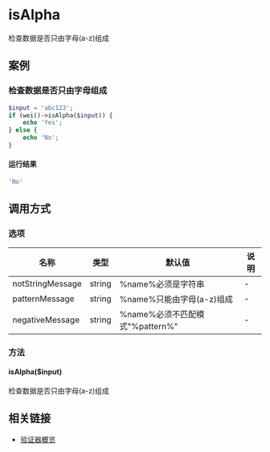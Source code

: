 isAlpha
=======

检查数据是否只由字母(a-z)组成

案例
----

### 检查数据是否只由字母组成
```php
$input = 'abc123';
if (wei()->isAlpha($input)) {
    echo 'Yes';
} else {
    echo 'No';
}
```

#### 运行结果
```php
'No'
```

调用方式
--------

### 选项

| 名称                | 类型    | 默认值                           | 说明              |
|---------------------|---------|----------------------------------|-------------------|
| notStringMessage    | string  | %name%必须是字符串               | -                 |
| patternMessage      | string  | %name%只能由字母(a-z)组成        | -                 |
| negativeMessage     | string  | %name%必须不匹配模式"%pattern%"  | -                 |

### 方法

#### isAlpha($input)
检查数据是否只由字母(a-z)组成

相关链接
--------

* [验证器概览](../book/validators.md)